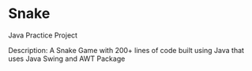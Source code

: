 # Snake
Java Practice Project 

Description: A Snake Game with 200+ lines of code built using Java that uses Java Swing and AWT Package
